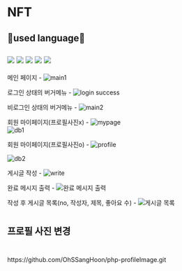 # NFT
<h2>💬used language💬
<br>
<br>
<img src="https://img.shields.io/badge/PHP-777BB4?style=for-the-badge&logo=php&logoColor=white">
<img src="https://img.shields.io/badge/JavaScript-F7DF1E?style=for-the-badge&logo=javascript&logoColor=white">
<img src="https://img.shields.io/badge/CSS3-1572B6?style=for-the-badge&logo=CSS3&logoColor=white">
<img src="https://img.shields.io/badge/HTML5-E34F26?style=for-the-badge&logo=HTML5&logoColor=white">
<img src="https://img.shields.io/badge/MYSQL-4479A1?style=for-the-badge&logo=MYSQL&logoColor=white">
</h2>

메인 페이지 -
![main1](https://user-images.githubusercontent.com/114225559/236423444-edf20e6f-88c1-4aa8-8d2b-0065ac8955e3.PNG)
<br>


로그인 상태의 버거메뉴 -
![login success](https://user-images.githubusercontent.com/114225559/236423717-2d8a5ed0-d741-408f-82ba-d37c597dab9b.PNG)
<br>


비로그인 상태의 버거메뉴 -
![main2](https://user-images.githubusercontent.com/114225559/236423742-8c249d46-6075-4d6f-870b-af49fb831555.PNG)
<br>


회원 마이페이지(프로필사진x) -
![mypage](https://user-images.githubusercontent.com/114225559/236424100-52d29049-cd2e-4af8-a2bc-bb8c5965b188.PNG)
<br>
![db1](https://user-images.githubusercontent.com/114225559/236424188-1c484fe3-3754-4a66-bc8f-86044a19f4af.PNG)


회원 마이페이지(프로필사진o) -
![profile](https://user-images.githubusercontent.com/114225559/236424293-25f7f306-3cd0-47b2-b827-7f8970293bf3.PNG)

![db2](https://user-images.githubusercontent.com/114225559/236424203-ef2a500a-c3e7-4d54-89d0-539e5cbecabd.PNG)

게시글 작성 -
![write](https://github.com/OhSSangHoon/SoftwareDesign/assets/114225559/57691c4b-a2da-4656-aaac-969b502c2025)


완료 메시지 출력 - 
![완료 메시지 출력](https://github.com/OhSSangHoon/SoftwareDesign/assets/114225559/b2c6a681-5347-4ebb-a71c-fc8399bb2762)

작성 후 게시글 목록(no, 작성자, 제목, 좋아요 수) - 
![게시글 목록](https://github.com/OhSSangHoon/SoftwareDesign/assets/114225559/917ff6b8-a3d7-435f-9c22-c8805845a69a)

#
<h2> 프로필 사진 변경
<br>
<br>
</h2>
https://github.com/OhSSangHoon/php-profileImage.git

